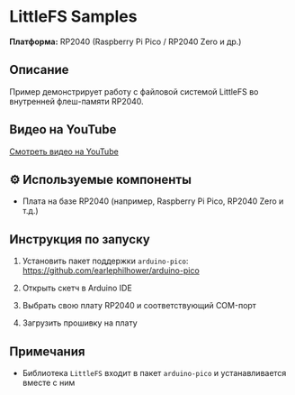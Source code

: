 # LittleFS Samples

**Платформа:** RP2040 (Raspberry Pi Pico / RP2040 Zero и др.)

## Описание

Пример демонстрирует работу с файловой системой LittleFS во внутренней флеш-памяти RP2040.

## Видео на YouTube

[Смотреть видео на YouTube](https://www.youtube.com/watch?v=41uz_XFMwB4)

## ⚙️ Используемые компоненты

- Плата на базе RP2040 (например, Raspberry Pi Pico, RP2040 Zero и т.д.)

## Инструкция по запуску

1. Установить пакет поддержки `arduino-pico`:  
   https://github.com/earlephilhower/arduino-pico

2. Открыть скетч в Arduino IDE

3. Выбрать свою плату RP2040 и соответствующий COM-порт

4. Загрузить прошивку на плату

## Примечания

- Библиотека `LittleFS` входит в пакет `arduino-pico` и устанавливается вместе с ним
